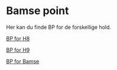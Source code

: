 # Bamse point

Her kan du finde BP for de forskellige hold.

[BP for H8](H8.md)

[BP for H9](H9.md)

[BP for Bamse](Bamse.md)

